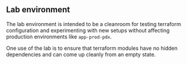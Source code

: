 ## Lab environment

The lab environment is intended to be a cleanroom for testing terraform
configuration and experimenting with new setups without affecting production
environments like `app-prod-pdx`.

One use of the lab is to ensure that terraform modules have no hidden
dependencies and can come up cleanly from an empty state.
